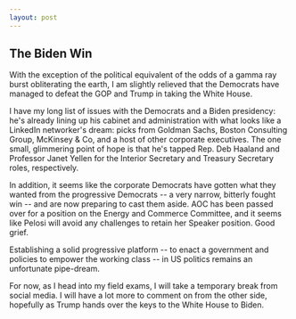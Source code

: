 ```yaml
---
layout: post
---
```


## The Biden Win

With the exception of the political equivalent of the odds of a gamma ray burst obliterating the earth, I am slightly relieved that the Democrats have managed to defeat the GOP and Trump in taking the White House.

I have my long list of issues with the Democrats and a Biden presidency: he's already lining up his cabinet and administration with what looks like a LinkedIn networker's dream: picks from Goldman Sachs, Boston Consulting Group, McKinsey & Co, and a host of other corporate executives. The one small, glimmering point of hope is that he's tapped Rep. Deb Haaland and Professor Janet Yellen for the Interior Secretary and Treasury Secretary roles, respectively.

In addition, it seems like the corporate Democrats have gotten what they wanted from the progressive Democrats -- a very narrow, bitterly fought win -- and are now preparing to cast them aside. AOC has been passed over for a position on the Energy and Commerce Committee, and it seems like Pelosi will avoid any challenges to retain her Speaker position. Good grief.

Establishing a solid progressive platform -- to enact a government and policies to empower the working class -- in US politics remains an unfortunate pipe-dream.

For now, as I head into my field exams, I will take a temporary break from social media. I will have a lot more to comment on from the other side, hopefully as Trump hands over the keys to the White House to Biden.
